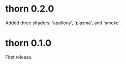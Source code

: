 # thorn 0.2.0

Added three shaders: 'apollony', 'plasma', and 'smoke'.

# thorn 0.1.0

First release.
